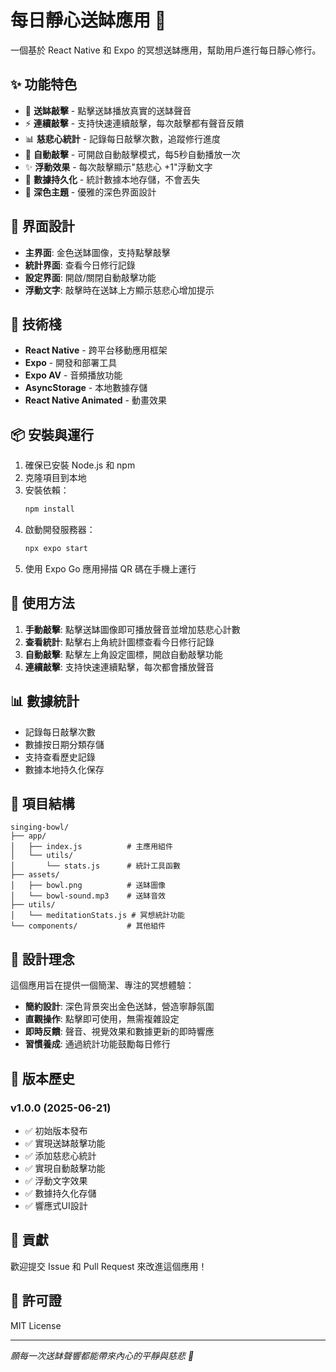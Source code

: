 # 每日靜心送缽應用 🎌

一個基於 React Native 和 Expo 的冥想送缽應用，幫助用戶進行每日靜心修行。

## ✨ 功能特色

- 🎵 **送缽敲擊** - 點擊送缽播放真實的送缽聲音
- ⚡ **連續敲擊** - 支持快速連續敲擊，每次敲擊都有聲音反饋
- 📊 **慈悲心統計** - 記錄每日敲擊次數，追蹤修行進度
- 🤖 **自動敲擊** - 可開啟自動敲擊模式，每5秒自動播放一次
- ✨ **浮動效果** - 每次敲擊顯示"慈悲心 +1"浮動文字
- 💾 **數據持久化** - 統計數據本地存儲，不會丟失
- 🌙 **深色主題** - 優雅的深色界面設計

## 📱 界面設計

- **主界面**: 金色送缽圖像，支持點擊敲擊
- **統計界面**: 查看今日修行記錄
- **設定界面**: 開啟/關閉自動敲擊功能
- **浮動文字**: 敲擊時在送缽上方顯示慈悲心增加提示

## 🚀 技術棧

- **React Native** - 跨平台移動應用框架
- **Expo** - 開發和部署工具
- **Expo AV** - 音頻播放功能
- **AsyncStorage** - 本地數據存儲
- **React Native Animated** - 動畫效果

## 📦 安裝與運行

1. 確保已安裝 Node.js 和 npm
2. 克隆項目到本地
3. 安裝依賴：
   ```bash
   npm install
   ```
4. 啟動開發服務器：
   ```bash
   npx expo start
   ```
5. 使用 Expo Go 應用掃描 QR 碼在手機上運行

## 🎯 使用方法

1. **手動敲擊**: 點擊送缽圖像即可播放聲音並增加慈悲心計數
2. **查看統計**: 點擊右上角統計圖標查看今日修行記錄
3. **自動敲擊**: 點擊左上角設定圖標，開啟自動敲擊功能
4. **連續敲擊**: 支持快速連續點擊，每次都會播放聲音

## 📊 數據統計

- 記錄每日敲擊次數
- 數據按日期分類存儲
- 支持查看歷史記錄
- 數據本地持久化保存

## 🔧 項目結構

```
singing-bowl/
├── app/
│   ├── index.js          # 主應用組件
│   └── utils/
│       └── stats.js      # 統計工具函數
├── assets/
│   ├── bowl.png          # 送缽圖像
│   └── bowl-sound.mp3    # 送缽音效
├── utils/
│   └── meditationStats.js # 冥想統計功能
└── components/           # 其他組件
```

## 🎨 設計理念

這個應用旨在提供一個簡潔、專注的冥想體驗：

- **簡約設計**: 深色背景突出金色送缽，營造寧靜氛圍
- **直觀操作**: 點擊即可使用，無需複雜設定
- **即時反饋**: 聲音、視覺效果和數據更新的即時響應
- **習慣養成**: 通過統計功能鼓勵每日修行

## 📝 版本歷史

### v1.0.0 (2025-06-21)
- ✅ 初始版本發布
- ✅ 實現送缽敲擊功能
- ✅ 添加慈悲心統計
- ✅ 實現自動敲擊功能
- ✅ 浮動文字效果
- ✅ 數據持久化存儲
- ✅ 響應式UI設計

## 🤝 貢獻

歡迎提交 Issue 和 Pull Request 來改進這個應用！

## 📄 許可證

MIT License

---

*願每一次送缽聲響都能帶來內心的平靜與慈悲 🙏*
